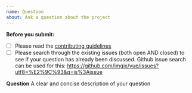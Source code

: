 ```yaml
---
name: Question
about: Ask a question about the project
---
```


**Before you submit:**

- [ ] Please read the [contributing guidelines](CONTRIBUTING.md)
- [ ] Please search through the existing issues (both open AND closed) to see if your question has already been discussed. Github issue search can be used for this: https://github.com/imgix/vue/issues?utf8=%E2%9C%93&q=is%3Aissue

**Question**
A clear and concise description of your question
